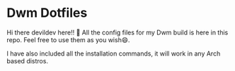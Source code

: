 # Dwm Dotfiles

Hi there devildev here!! 👋 All the config files for my Dwm build is here in this repo. Feel free to use them as you wish😄.

I have also included all the installation commands, it will work in any Arch based distros.

